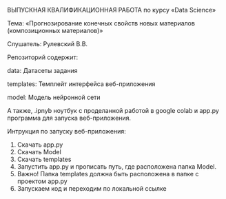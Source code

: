 ВЫПУСКНАЯ КВАЛИФИКАЦИОННАЯ РАБОТА  по курсу  «Data Science»

Тема: «Прогнозирование конечных свойств новых материалов (композиционных материалов)»

Слушатель: Рулевский В.В.

Репозиторий содержит:

data: Датасеты задания

templates: Темплейт интерфейса веб-приложения

model: Модель нейронной сети

А также, .ipnyb ноутбук с проделанной работой в google colab и app.py программа для запуска веб-приложения. 


Интрукция по запуску веб-приложения:
1. Скачать app.py
2. Скачать Model
3. Скачать templates 
3. Запустить app.py и прописать путь, где расположена папка Model.
4. Важно! Папка templates должна быть расположена в папке с проектом app.py
5. Запускаем код и переходим по локальной ссылке 
